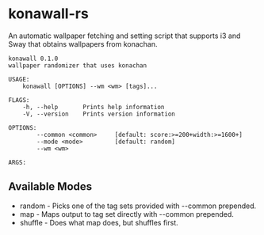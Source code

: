 # konawall-rs

An automatic wallpaper fetching and setting script that supports i3 and Sway that obtains wallpapers from konachan.

```
konawall 0.1.0
wallpaper randomizer that uses konachan

USAGE:
    konawall [OPTIONS] --wm <wm> [tags]...

FLAGS:
    -h, --help       Prints help information
    -V, --version    Prints version information

OPTIONS:
        --common <common>     [default: score:>=200+width:>=1600+]
        --mode <mode>         [default: random]
        --wm <wm>

ARGS:
```

## Available Modes

* random - Picks one of the tag sets provided with --common prepended.
* map - Maps output to tag set directly with --common prepended.
* shuffle - Does what map does, but shuffles first.
